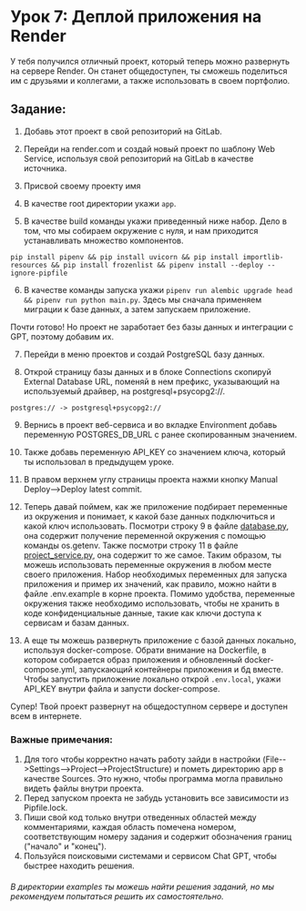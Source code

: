 # Урок 7: Деплой приложения на Render

У тебя получился отличный проект, который теперь можно развернуть на сервере Render. Он станет общедоступен, ты сможешь 
поделиться им с друзьями и коллегами, а также использовать в своем портфолио.

## Задание:

1.  Добавь этот проект в свой репозиторий на GitLab.

2. Перейди на render.com и создай новый проект по шаблону Web Service, 
используя свой репозиторий на GitLab в качестве источника.

3. Присвой своему проекту имя

4. В качестве root директории укажи `app`.


5. В качестве build команды укажи приведенный ниже набор.
Дело в том, что мы собираем окружение с нуля, и нам приходится устанавливать множество компонентов.
```
pip install pipenv && pip install uvicorn && pip install importlib-resources && pip install frozenlist && pipenv install --deploy --ignore-pipfile
```

6. В качестве команды запуска укажи `pipenv run alembic upgrade head && pipenv run python main.py`.
Здесь мы сначала применяем миграции к базе данных, а затем запускаем приложение.

Почти готово! Но проект не заработает без базы данных и интеграции с GPT, поэтому добавим их.

7. Перейди в меню проектов и создай PostgreSQL базу данных.

8. Открой страницу базы данных и в блоке Connections скопируй External Database URL, поменяй в нем префикс, 
указывающий на используемый драйвер, на postgresql+psycopg2://.
```
postgres:// -> postgresql+psycopg2://
```

9. Вернись в проект веб-сервиса и во вкладке Environment добавь переменную POSTGRES_DB_URL с ранее скопированным значением.

10. Также добавь переменную API_KEY со значением ключа, который ты использовал в предыдущем уроке.

11. В правом верхнем углу страницы проекта нажми кнопку Manual Deploy-->Deploy latest commit.

12. Теперь давай поймем, как же приложение подбирает переменные из окружения и понимает, к какой базе данных подключиться
и какой ключ использовать. Посмотри строку 9 в файле [database.py](app/database.py), она содержит получение переменной
окружения с помощью команды os.getenv. Также посмотри строку 11 в файле [project_service.py](app/services/project_service.py), 
она содержит то же самое. Таким образом, ты можешь использовать переменные окружения в любом месте своего приложения.
Набор необходимых переменных для запуска приложения и пример их значений, как правило, можно найти
в файле .env.example в корне проекта. Помимо удобства, переменные окружения также необходимо использовать,
чтобы не хранить в коде конфиденциальные данные, такие как ключи доступа к сервисам и базам данных.

13. А еще ты можешь развернуть приложение с базой данных локально, используя docker-compose. Обрати внимание на Dockerfile,
в котором собирается образ приложения и обновленный docker-compose.yml, запускающий контейнеры приложения и бд вместе.
Чтобы запустить приложение локально открой `.env.local`, укажи API_KEY внутри файла и запусти docker-compose.

Супер! Твой проект развернут на общедоступном сервере и доступен всем в интернете. 

### Важные примечания:

1. Для того чтобы корректно начать работу зайди в настройки 
(File-->Settings-->Project-->ProjectStructure) и пометь директорию app в качестве Sources. 
Это нужно, чтобы программа могла правильно видеть файлы внутри проекта.
2. Перед запуском проекта не забудь установить все зависимости из Pipfile.lock.
3. Пиши свой код только внутри отведенных областей между комментариями, 
каждая область помечена номером, соответствующим номеру задания и содержит обозначения границ ("начало" и "конец").
4. Пользуйся поисковыми системами и сервисом Chat GPT, чтобы быстрее находить решения.


###### В директории examples ты можешь найти решения заданий, но мы рекомендуем попытаться решить их самостоятельно.